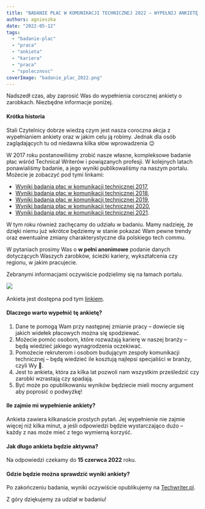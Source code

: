 ```yaml
---
title: "BADANIE PŁAC W KOMUNIKACJI TECHNICZNEJ 2022 – WYPEŁNIJ ANKIETĘ!"
authors: agnieszka
date: "2022-05-12"
tags:
  - "badanie-plac"
  - "praca"
  - "ankieta"
  - "kariera"
  - "praca"
  - "spolecznosc"
coverImage: "badanie_plac_2022.png"
---
```


Nadszedł czas, aby zaprosić Was do wypełnienia corocznej ankiety o zarobkach.
Niezbędne informacje poniżej.

<!--truncate-->

#### Krótka historia

Stali Czytelnicy dobrze wiedzą czym jest nasza coroczna akcja z wypełnianiem
ankiety oraz w jakim celu ją robimy. Jednak dla osób zaglądających tu od
niedawna kilka słów wprowadzenia 😉

W 2017 roku postanowiliśmy zrobić nasze własne, kompleksowe badanie płac wśród
Technical Writerów i powiązanych profesji. W kolejnych latach ponawialiśmy
badanie, a jego wyniki publikowaliśmy na naszym portalu. Możecie je zobaczyć pod
tymi linkami:

- [Wyniki badania płac w komunikacji technicznej 2017](http://techwriter.pl/wyniki-badania-plac-w-komunikacji-technicznej/),
- [Wyniki badania płac w komunikacji technicznej 2018](http://techwriter.pl/wyniki-badania-plac-w-komunikacji-technicznej-2018/),
- [Wyniki badania płac w komunikacji technicznej 2019](http://techwriter.pl/wyniki-badania-plac-w-komunikacji-technicznej-2019/),
- [Wyniki badania płac w komunikacji technicznej 2020](http://techwriter.pl/wyniki-badania-plac-w-komunikacji-technicznej-2020/),
- [Wyniki badania płac w komunikacji technicznej 2021](http://techwriter.pl/wyniki-badania-plac-w-komunikacji-technicznej-2021/).

W tym roku również zachęcamy do udziału w badaniu. Mamy nadzieję, że dzięki
niemu już wkrótce będziemy w stanie pokazać Wam pewne trendy oraz ewentualne
zmiany charakterystyczne dla polskiego tech commu.

W pytaniach prosimy Was o **w pełni anonimowe** podanie danych dotyczących
Waszych zarobków, ścieżki kariery, wykształcenia czy regionu, w jakim
pracujecie.

Zebranymi informacjami oczywiście podzielimy się na łamach portalu.

[![](images/kliknij-aby-wypełnić-ankietę-2.png)](https://forms.gle/GkgDufeLyd7Qau9VA)

Ankieta jest dostępna pod tym [linkiem](https://forms.gle/GkgDufeLyd7Qau9VA).

#### Dlaczego warto wypełnić tę ankietę?

1. Dane te pomogą Wam przy następnej zmianie pracy – dowiecie się jakich widełek
   płacowych można się spodziewać.
2. Możecie pomóc osobom, które rozważają karierę w naszej branży – będą wiedzieć
   jakiego wynagrodzenia oczekiwać.
3. Pomożecie rekruterom i osobom budującym zespoły komunikacji technicznej –
   będą wiedzieć ile kosztują najlepsi specjaliści w branży, czyli Wy 🙂.
4. Jest to ankieta, która za kilka lat pozwoli nam wszystkim prześledzić czy
   zarobki wzrastają czy spadają.
5. Być może po opublikowaniu wyników będziecie mieli mocny argument aby poprosić
   o podwyżkę!

#### Ile zajmie mi wypełnienie ankiety?

Ankieta zawiera kilkanaście prostych pytań. Jej wypełnienie nie zajmie więcej
niż kilka minut, a jeśli odpowiedzi będzie wystarczająco dużo – każdy z nas może
mieć z tego wymierną korzyść.

#### Jak długo ankieta będzie aktywna?

Na odpowiedzi czekamy do **15 czerwca 2022** roku.

#### Gdzie będzie można sprawdzić wyniki ankiety?

Po zakończeniu badania, wyniki oczywiście opublikujemy na
[Techwriter.pl](http://techwriter.pl/).

Z góry dziękujemy za udział w badaniu!
